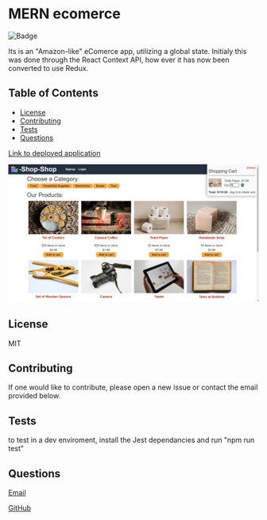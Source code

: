 
  # MERN ecomerce 
  
   ![Badge](https://img.shields.io/badge/license-MIT-yellowgreen)
    
    
  Its is an "Amazon-like" eComerce app, utilizing a global state. Initialy this was done through the React Context API, how ever it has now been converted to use Redux.
  
  ## Table of Contents
  
  
  * [License](#license)
  * [Contributing](#Contributing)
  * [Tests](#Tests)
  * [Questions](#Questions)
  
   [Link to deployed application](https://boiling-tundra-93316.herokuapp.com/)

 <img src="./Screenshot.png" alt="Screenshot"></img> 
  
  
  ## License
  MIT
  ## Contributing
  If one would like to contribute, please open a new issue or contact the email provided below.
  ## Tests
  to test in a dev enviroment, install the Jest dependancies and run "npm run test"
  ## Questions
  [Email](mailto:emailcodydiab@gmail.com)

  [GitHub](https://github.com/CodyDiab)
